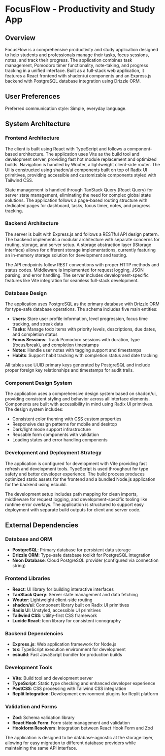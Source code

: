 # FocusFlow - Productivity and Study App

## Overview

FocusFlow is a comprehensive productivity and study application designed to help students and professionals manage their tasks, focus sessions, notes, and track their progress. The application combines task management, Pomodoro timer functionality, note-taking, and progress tracking in a unified interface. Built as a full-stack web application, it features a React frontend with shadcn/ui components and an Express.js backend with PostgreSQL database integration using Drizzle ORM.

## User Preferences

Preferred communication style: Simple, everyday language.

## System Architecture

### Frontend Architecture
The client is built using React with TypeScript and follows a component-based architecture. The application uses Vite as the build tool and development server, providing fast hot module replacement and optimized builds. Navigation is handled by Wouter, a lightweight client-side router. The UI is constructed using shadcn/ui components built on top of Radix UI primitives, providing accessible and customizable components styled with Tailwind CSS.

State management is handled through TanStack Query (React Query) for server state management, eliminating the need for complex global state solutions. The application follows a page-based routing structure with dedicated pages for dashboard, tasks, focus timer, notes, and progress tracking.

### Backend Architecture
The server is built with Express.js and follows a RESTful API design pattern. The backend implements a modular architecture with separate concerns for routing, storage, and server setup. A storage abstraction layer (IStorage interface) allows for different storage implementations, currently featuring an in-memory storage solution for development and testing.

The API endpoints follow REST conventions with proper HTTP methods and status codes. Middleware is implemented for request logging, JSON parsing, and error handling. The server includes development-specific features like Vite integration for seamless full-stack development.

### Database Design
The application uses PostgreSQL as the primary database with Drizzle ORM for type-safe database operations. The schema includes five main entities:

- **Users**: Store user profile information, level progression, focus time tracking, and streak data
- **Tasks**: Manage todo items with priority levels, descriptions, due dates, and completion status
- **Focus Sessions**: Track Pomodoro sessions with duration, type (focus/break), and completion timestamps
- **Notes**: Handle user notes with tagging support and timestamps
- **Habits**: Support habit tracking with completion status and date tracking

All tables use UUID primary keys generated by PostgreSQL and include proper foreign key relationships and timestamps for audit trails.

### Component Design System
The application uses a comprehensive design system based on shadcn/ui, providing consistent styling and behavior across all interface elements. Components are built with accessibility in mind using Radix UI primitives. The design system includes:

- Consistent color theming with CSS custom properties
- Responsive design patterns for mobile and desktop
- Dark/light mode support infrastructure
- Reusable form components with validation
- Loading states and error handling components

### Development and Deployment Strategy
The application is configured for development with Vite providing fast refresh and development tools. TypeScript is used throughout for type safety and better developer experience. The build process produces optimized static assets for the frontend and a bundled Node.js application for the backend using esbuild.

The development setup includes path mapping for clean imports, middleware for request logging, and development-specific tooling like runtime error overlays. The application is structured to support easy deployment with separate build outputs for client and server code.

## External Dependencies

### Database and ORM
- **PostgreSQL**: Primary database for persistent data storage
- **Drizzle ORM**: Type-safe database toolkit for PostgreSQL integration
- **Neon Database**: Cloud PostgreSQL provider (configured via connection string)

### Frontend Libraries
- **React**: UI library for building interactive interfaces
- **TanStack Query**: Server state management and data fetching
- **Wouter**: Lightweight client-side routing
- **shadcn/ui**: Component library built on Radix UI primitives
- **Radix UI**: Unstyled, accessible UI primitives
- **Tailwind CSS**: Utility-first CSS framework
- **Lucide React**: Icon library for consistent iconography

### Backend Dependencies
- **Express.js**: Web application framework for Node.js
- **tsx**: TypeScript execution environment for development
- **esbuild**: Fast JavaScript bundler for production builds

### Development Tools
- **Vite**: Build tool and development server
- **TypeScript**: Static type checking and enhanced developer experience
- **PostCSS**: CSS processing with Tailwind CSS integration
- **Replit Integration**: Development environment plugins for Replit platform

### Validation and Forms
- **Zod**: Schema validation library
- **React Hook Form**: Form state management and validation
- **Hookform Resolvers**: Integration between React Hook Form and Zod

The application is designed to be database-agnostic at the storage layer, allowing for easy migration to different database providers while maintaining the same API interface.